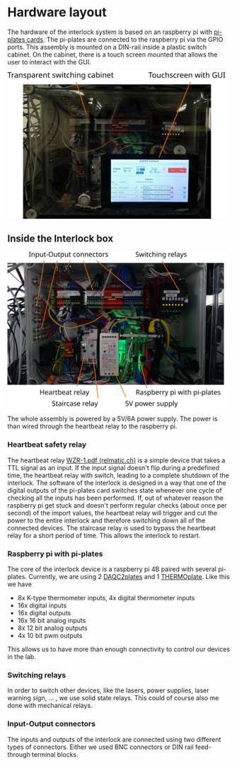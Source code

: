 # Hardware layout

The hardware of the interlock system is based on an raspberry pi with [pi-plates cards](https://pi-plates.com/). The pi-plates are connected to the raspberry pi via the GPIO ports. This assembly is mounted on a DIN-rail inside a plastic switch cabinet. On the cabinet, there is a touch screen mounted that allows the user to interact with the GUI.

<img src="Outside_hardware.svg" style="zoom:60%;" />

## Inside the Interlock box

<img src="Inside_hardware.svg" style="zoom:60%;" />

The whole assembly is powered by a 5V/6A power supply. The power is than wired through the heartbeat relay to the raspberry pi.

### Heartbeat safety relay

The heartbeat relay [WZR-1.pdf (relmatic.ch)](http://www.relmatic.ch/data/de/ec/WZR-1.pdf) is a simple device that takes a TTL signal as an input. If the input signal doesn't flip during a predefined time, the heartbeat relay with switch, leading to a complete shutdown of the interlock. The software of the interlock is designed in a way that one of the digital outputs of the pi-plates card switches state whenever one cycle of checking all the inputs has been performed. If, out of whatever reason the raspberry pi get stuck and doesn't perform regular checks (about once per second) of the import values, the heartbeat relay will trigger and cut the power to the entire interlock and therefore switching down all of the connected devices. The staircase relay is used to bypass the heartbeat relay for a short period of time. This allows the interlock to restart.

### Raspberry pi with pi-plates

The core of the interlock device is a raspberry pi 4B paired with several pi-plates. Currently, we are using 2 [DAQC2plates](https://pi-plates.com/daqc2r1/) and 1 [THERMOplate](https://pi-plates.com/thermoplate/). Like this we have

- 8x K-type thermometer inputs, 4x digital thermometer inputs
- 16x digital inputs
- 16x digital outputs
- 16x 16 bit analog inputs
- 8x 12 bit analog outputs
- 4x 10 bit pwm outputs

This allows us to have more than enough connectivity to control our devices in the lab.

### Switching relays

In order to switch other devices, like the lasers, power supplies, laser warning sign, ... , we use solid state relays. This could of course also me done with mechanical relays.

### Input-Output connectors

The inputs and outputs of the interlock are connected using two different types of connectors. Either we used BNC connectors or DIN rail feed-through terminal blocks.